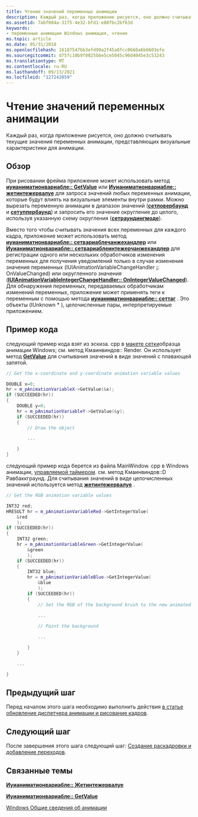 ```yaml
---
title: Чтение значений переменных анимации
description: Каждый раз, когда приложение рисуется, оно должно считывать текущие значения переменных анимации, представляющих визуальные характеристики для анимации.
ms.assetid: 7abf084a-31f5-4e32-bfd1-e88fbc2bf63d
keywords:
- переменные анимации Windows анимация, чтение
ms.topic: article
ms.date: 05/31/2018
ms.openlocfilehash: 16187547bb3efd99a2f45a8fcc0668a6b6603efe
ms.sourcegitcommit: d75fc10b9f0825bbe5ce5045c90d4045e3c53243
ms.translationtype: MT
ms.contentlocale: ru-RU
ms.lasthandoff: 09/13/2021
ms.locfileid: "127242059"
---
```

# <a name="read-the-animation-variable-values"></a>Чтение значений переменных анимации

Каждый раз, когда приложение рисуется, оно должно считывать текущие значения переменных анимации, представляющих визуальные характеристики для анимации.

## <a name="overview"></a>Обзор

При рисовании фрейма приложение может использовать метод [**иуианиматионвариабле:: GetValue**](/windows/desktop/api/UIAnimation/nf-uianimation-iuianimationvariable-getvalue) или [**Иуианиматионвариабле:: жетинтежервалуе**](/windows/desktop/api/UIAnimation/nf-uianimation-iuianimationvariable-getintegervalue) для запроса значений любых переменных анимации, которые будут влиять на визуальные элементы внутри рамки. Можно вырезать переменную анимации в диапазон значений ([**сетловербаунд**](/windows/desktop/api/UIAnimation/nf-uianimation-iuianimationvariable-setlowerbound) и [**сетуппербаунд**](/windows/desktop/api/UIAnimation/nf-uianimation-iuianimationvariable-setupperbound)) и запросить его значение округление до целого, используя указанную схему округления ([**сетраундингмоде**](/windows/desktop/api/UIAnimation/nf-uianimation-iuianimationvariable-setroundingmode)).

Вместо того чтобы считывать значения всех переменных для каждого кадра, приложение может использовать метод [**иуианиматионвариабле:: сетвариаблечанжехандлер**](/windows/desktop/api/UIAnimation/nf-uianimation-iuianimationvariable-setvariablechangehandler) или [**Иуианиматионвариабле:: сетвариаблеинтежерчанжехандлер**](/windows/desktop/api/UIAnimation/nf-uianimation-iuianimationvariable-setvariableintegerchangehandler) для регистрации одного или нескольких обработчиков изменения переменных для получения уведомлений только в случае изменения значения переменных (IUIAnimationVariableChangeHandler [**:**](/windows/desktop/api/UIAnimation/nf-uianimation-iuianimationvariablechangehandler-onvaluechanged): OnValueChanged) или округленного значения ([**IUIAnimationVariableIntegerChangeHandler:: OnIntegerValueChanged**](/windows/desktop/api/UIAnimation/nf-uianimation-iuianimationvariableintegerchangehandler-onintegervaluechanged)). Для обнаружения переменных, передаваемых обработчикам изменений переменных, приложение может применять теги к переменным с помощью метода [**иуианиматионвариабле:: сеттаг**](/windows/desktop/api/UIAnimation/nf-uianimation-iuianimationvariable-settag) . Это объекты (IUnknown \* ), целочисленные пары, интерпретируемые приложением.

## <a name="example-code"></a>Пример кода

следующий пример кода взят из эскиза. cpp в [макете сетки](/windows/desktop/UIAnimation/grid-layout-sample)образца анимации Windows; см. метод Кмаинвиндов:: Render. Он использует метод [**GetValue**](/windows/desktop/api/UIAnimation/nf-uianimation-iuianimationvariable-getvalue) для считывания значений в виде значений с плавающей запятой.


```C++
// Get the x-coordinate and y-coordinate animation variable values

DOUBLE x=0;
hr = m_pAnimationVariableX->GetValue(&x);
if (SUCCEEDED(hr))
{
    DOUBLE y=0;
    hr = m_pAnimationVariableY->GetValue(&y);
    if (SUCCEEDED(hr))
    {
        // Draw the object

        ...

    }
}
```



следующий пример кода берется из файла MainWindow. cpp в Windows анимации, [управляемой таймером](timer-driven-animation-sample.md). см. метод Кмаинвиндов::D Равбаккграунд. Для считывания значений в виде целочисленных значений используется метод [**жетинтежервалуе**](/windows/desktop/api/UIAnimation/nf-uianimation-iuianimationvariable-getintegervalue) .


```C++
// Get the RGB animation variable values

INT32 red;
HRESULT hr = m_pAnimationVariableRed->GetIntegerValue(
    &red
    );
if (SUCCEEDED(hr))
{
    INT32 green;
    hr = m_pAnimationVariableGreen->GetIntegerValue(
        &green
        );
    if (SUCCEEDED(hr))
    {
        INT32 blue;
        hr = m_pAnimationVariableBlue->GetIntegerValue(
            &blue
            );
        if (SUCCEEDED(hr))
        {
            // Set the RGB of the background brush to the new animated value

            ...
                
            // Paint the background

            ...

        }
    }

    ...

}
```



## <a name="previous-step"></a>Предыдущий шаг

Перед началом этого шага необходимо выполнить действия [в статье обновление диспетчера анимации и рисование кадров](introducing-windows-animation-manager.md).

## <a name="next-step"></a>Следующий шаг

После завершения этого шага следующий шаг: [Создание раскадровки и добавление переходов](updating---timer-driven-animation.md).

## <a name="related-topics"></a>Связанные темы

<dl> <dt>

[**Иуианиматионвариабле:: Жетинтежервалуе**](/windows/desktop/api/UIAnimation/nf-uianimation-iuianimationvariable-getintegervalue)
</dt> <dt>

[**Иуианиматионвариабле:: GetValue**](/windows/desktop/api/UIAnimation/nf-uianimation-iuianimationvariable-getvalue)
</dt> <dt>

[Windows Общие сведения об анимации](scenic-animation-api-overview.md)
</dt> </dl>

 

 